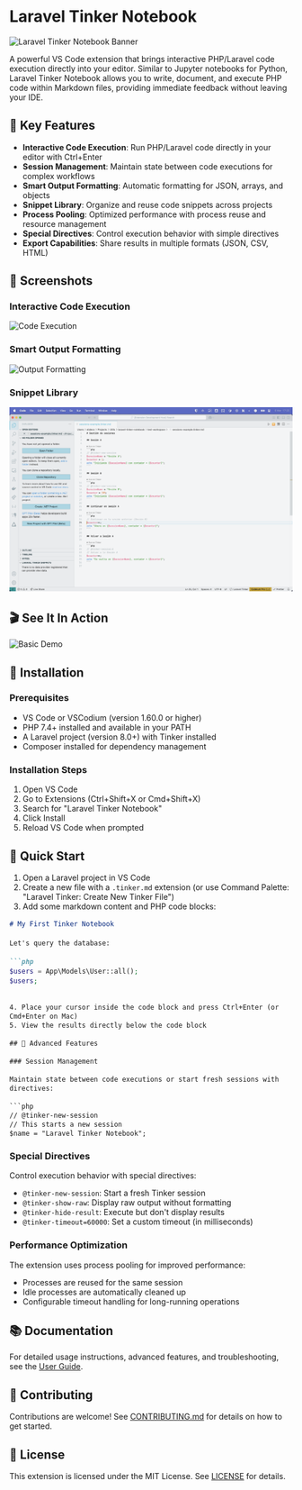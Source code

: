 # Laravel Tinker Notebook

![Laravel Tinker Notebook Banner](./docs/images/banner.png)

A powerful VS Code extension that brings interactive PHP/Laravel code execution directly into your editor. Similar to Jupyter notebooks for Python, Laravel Tinker Notebook allows you to write, document, and execute PHP code within Markdown files, providing immediate feedback without leaving your IDE.

## 🚀 Key Features

- **Interactive Code Execution**: Run PHP/Laravel code directly in your editor with Ctrl+Enter
- **Session Management**: Maintain state between code executions for complex workflows
- **Smart Output Formatting**: Automatic formatting for JSON, arrays, and objects
- **Snippet Library**: Organize and reuse code snippets across projects
- **Process Pooling**: Optimized performance with process reuse and resource management
- **Special Directives**: Control execution behavior with simple directives
- **Export Capabilities**: Share results in multiple formats (JSON, CSV, HTML)

## 📸 Screenshots

### Interactive Code Execution

<!-- SCREENSHOT: Main interface showing code execution -->
![Code Execution](./docs/images/code-execution.png)

### Smart Output Formatting

<!-- SCREENSHOT: Different output formats -->
![Output Formatting](./docs/images/output-formatting.png)

### Snippet Library

<!-- SCREENSHOT: Snippet library interface -->
![Snippet Library](./docs/images/snippet-library.png)

## 🎬 See It In Action

<!-- SCREENCAST: Quick demo of basic features -->
![Basic Demo](./docs/images/basic-demo.gif)

## 🔧 Installation

### Prerequisites

- VS Code or VSCodium (version 1.60.0 or higher)
- PHP 7.4+ installed and available in your PATH
- A Laravel project (version 8.0+) with Tinker installed
- Composer installed for dependency management

### Installation Steps

1. Open VS Code
2. Go to Extensions (Ctrl+Shift+X or Cmd+Shift+X)
3. Search for "Laravel Tinker Notebook"
4. Click Install
5. Reload VS Code when prompted

## 🚦 Quick Start

1. Open a Laravel project in VS Code
2. Create a new file with a `.tinker.md` extension (or use Command Palette: "Laravel Tinker: Create New Tinker File")
3. Add some markdown content and PHP code blocks:

```markdown
# My First Tinker Notebook

Let's query the database:

```php
$users = App\Models\User::all();
$users;
```
```

4. Place your cursor inside the code block and press Ctrl+Enter (or Cmd+Enter on Mac)
5. View the results directly below the code block

## 🧩 Advanced Features

### Session Management

Maintain state between code executions or start fresh sessions with directives:

```php
// @tinker-new-session
// This starts a new session
$name = "Laravel Tinker Notebook";
```

### Special Directives

Control execution behavior with special directives:

- `@tinker-new-session`: Start a fresh Tinker session
- `@tinker-show-raw`: Display raw output without formatting
- `@tinker-hide-result`: Execute but don't display results
- `@tinker-timeout=60000`: Set a custom timeout (in milliseconds)

### Performance Optimization

The extension uses process pooling for improved performance:

- Processes are reused for the same session
- Idle processes are automatically cleaned up
- Configurable timeout handling for long-running operations

## 📚 Documentation

For detailed usage instructions, advanced features, and troubleshooting, see the [User Guide](./docs/user-guide.md).

## 🤝 Contributing

Contributions are welcome! See [CONTRIBUTING.md](./CONTRIBUTING.md) for details on how to get started.

## 📝 License

This extension is licensed under the MIT License. See [LICENSE](./LICENSE) for details.
